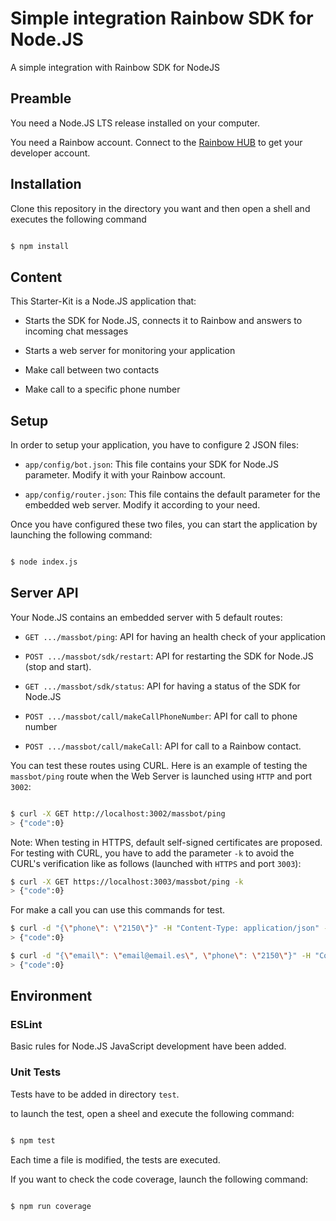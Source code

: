 # Simple integration Rainbow SDK for Node.JS

A simple integration with Rainbow SDK for NodeJS


## Preamble

You need a Node.JS LTS release installed on your computer.

You need a Rainbow account. Connect to the [Rainbow HUB](https://hub.openrainbow.com) to get your developer account.


## Installation

Clone this repository in the directory you want and then open a shell and executes the following command

```bash

$ npm install

```

## Content

This Starter-Kit is a Node.JS application that:

- Starts the SDK for Node.JS, connects it to Rainbow and answers to incoming chat messages

- Starts a web server for monitoring your application

- Make call between two contacts

- Make call to a specific phone number


## Setup

In order to setup your application, you have to configure 2 JSON files:

- `app/config/bot.json`: This file contains your SDK for Node.JS parameter. Modify it with your Rainbow account.

- `app/config/router.json`: This file contains the default parameter for the embedded web server. Modify it according to your need.

Once you have configured these two files, you can start the application by launching the following command:

```bash

$ node index.js

```


## Server API

Your Node.JS contains an embedded server with 5 default routes:

- `GET .../massbot/ping`: API for having an health check of your application

- `POST .../massbot/sdk/restart`: API for restarting the SDK for Node.JS (stop and start).

- `GET .../massbot/sdk/status`: API for having a status of the SDK for Node.JS

- `POST .../massbot/call/makeCallPhoneNumber`: API for call to phone number

- `POST .../massbot/call/makeCall`: API for call to a Rainbow contact.

You can test these routes using CURL. Here is an example of testing the `massbot/ping` route when the Web Server is launched using `HTTP` and port `3002`:

```bash

$ curl -X GET http://localhost:3002/massbot/ping
> {"code":0}

```

Note: When testing in HTTPS, default self-signed certificates are proposed. For testing with CURL, you have to add the parameter `-k` to avoid the CURL's verification like as follows (launched with `HTTPS` and port `3003`):

```bash
$ curl -X GET https://localhost:3003/massbot/ping -k
> {"code":0}

```

For make a call you can use this commands for test.

```bash
$ curl -d "{\"phone\": \"2150\"}" -H "Content-Type: application/json" -X POST http://localhost:3002/massbot/call/makeCallPhoneNumber
> {"code":0}

```

```bash
$ curl -d "{\"email\": \"email@email.es\", \"phone\": \"2150\"}" -H "Content-Type: application/json" -X POST http://localhost:3002/massbot/call/makeCall
> {"code":0}

```

## Environment

### ESLint

Basic rules for Node.JS JavaScript development have been added.

### Unit Tests

Tests have to be added in directory `test`.

to launch the test, open a sheel and execute the following command:

```bash

$ npm test

```

Each time a file is modified, the tests are executed.

If you want to check the code coverage, launch the following command:

```bash

$ npm run coverage

```